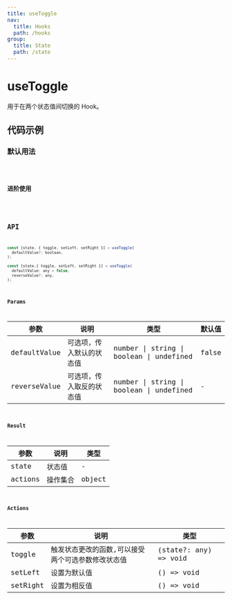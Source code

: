 ```yaml
---
title: useToggle
nav:
  title: Hooks
  path: /hooks
group:
  title: State
  path: /state
---
```


# useToggle

用于在两个状态值间切换的 Hook。

## 代码示例

### 默认用法

<code src="./demo/demo1.tsx" />

### 进阶使用

<code src="./demo/demo2.tsx" />

## API

```javascript
const [state, { toggle, setLeft, setRight }] = useToggle(
  defaultValue?: boolean,
);

const [state,{ toggle, setLeft, setRight }] = useToggle(
  defaultValue: any = false,
  reverseValue?: any,
);
```

### Params

| 参数           | 说明           | 类型                                       | 默认值   |
| ------------ | ------------ | ---------------------------------------- | ----- |
| defaultValue | 可选项，传入默认的状态值 | number \| string \| boolean \| undefined | false |
| reverseValue | 可选项，传入取反的状态值 | number \| string \| boolean \| undefined | -     |

### Result

| 参数      | 说明   | 类型      |
| ------- | ---- | ------- |
| state   | 状态值  | - |
| actions | 操作集合 | object  |

### Actions

| 参数       | 说明                        | 类型                    |
| -------- | ------------------------- | --------------------- |
| toggle   | 触发状态更改的函数,可以接受两个可选参数修改状态值 | (state?: any) => void |
| setLeft  | 设置为默认值                    | () => void            |
| setRight | 设置为相反值                    | () => void            |
